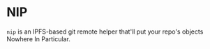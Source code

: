 # NIP
`nip` is an IPFS-based git remote helper that'll put your repo's objects Nowhere
In Particular.
